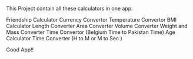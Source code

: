 This Project contain all these calculators in one app:

Friendship Calculator
Currency Convertor
Temperature Convertor
BMI Calculator
Length Converter
Area Converter
Volume Converter
Weight and Mass Converter
Time Convertor (Belgium Time to Pakistan Time)
Age Calculator
Time Converter (H to M or M to Sec )

Good App!!
